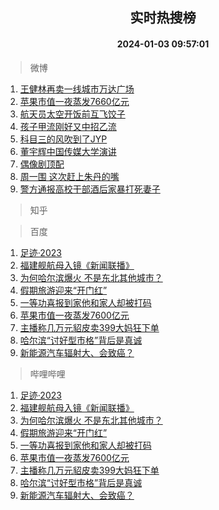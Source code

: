 <div align="center"><h2>实时热搜榜</h2><h4>2024-01-03 09:57:01</h4></div>

> 微博  

1. [王健林再卖一线城市万达广场](https://s.weibo.com/weibo?q=%23%E7%8E%8B%E5%81%A5%E6%9E%97%E5%86%8D%E5%8D%96%E4%B8%80%E7%BA%BF%E5%9F%8E%E5%B8%82%E4%B8%87%E8%BE%BE%E5%B9%BF%E5%9C%BA%23&t=31&band_rank=1&Refer=top)<br />
2. [苹果市值一夜蒸发7660亿元](https://s.weibo.com/weibo?q=%23%E8%8B%B9%E6%9E%9C%E5%B8%82%E5%80%BC%E4%B8%80%E5%A4%9C%E8%92%B8%E5%8F%917660%E4%BA%BF%E5%85%83%23&t=31&band_rank=2&Refer=top)<br />
3. [航天员太空开饭前互飞饺子](https://s.weibo.com/weibo?q=%23%E8%88%AA%E5%A4%A9%E5%91%98%E5%A4%AA%E7%A9%BA%E5%BC%80%E9%A5%AD%E5%89%8D%E4%BA%92%E9%A3%9E%E9%A5%BA%E5%AD%90%23&t=31&band_rank=3&Refer=top)<br />
4. [孩子甲流刚好又中招乙流](https://s.weibo.com/weibo?q=%23%E5%AD%A9%E5%AD%90%E7%94%B2%E6%B5%81%E5%88%9A%E5%A5%BD%E5%8F%88%E4%B8%AD%E6%8B%9B%E4%B9%99%E6%B5%81%23&t=31&band_rank=4&Refer=top)<br />
5. [科目三的风吹到了JYP](https://s.weibo.com/weibo?q=%E7%A7%91%E7%9B%AE%E4%B8%89%E7%9A%84%E9%A3%8E%E5%90%B9%E5%88%B0%E4%BA%86JYP&t=31&band_rank=5&Refer=top)<br />
6. [董宇辉中国传媒大学演讲](https://s.weibo.com/weibo?q=%E8%91%A3%E5%AE%87%E8%BE%89%E4%B8%AD%E5%9B%BD%E4%BC%A0%E5%AA%92%E5%A4%A7%E5%AD%A6%E6%BC%94%E8%AE%B2&t=31&band_rank=6&Refer=top)<br />
7. [偶像剧顶配](https://s.weibo.com/weibo?q=%E5%81%B6%E5%83%8F%E5%89%A7%E9%A1%B6%E9%85%8D&t=31&band_rank=7&Refer=top)<br />
8. [周一围 这次赶上朱丹的嘴](https://s.weibo.com/weibo?q=%E5%91%A8%E4%B8%80%E5%9B%B4%20%E8%BF%99%E6%AC%A1%E8%B5%B6%E4%B8%8A%E6%9C%B1%E4%B8%B9%E7%9A%84%E5%98%B4&t=31&band_rank=8&Refer=top)<br />
9. [警方通报高校干部酒后家暴打死妻子](https://s.weibo.com/weibo?q=%23%E8%AD%A6%E6%96%B9%E9%80%9A%E6%8A%A5%E9%AB%98%E6%A0%A1%E5%B9%B2%E9%83%A8%E9%85%92%E5%90%8E%E5%AE%B6%E6%9A%B4%E6%89%93%E6%AD%BB%E5%A6%BB%E5%AD%90%23&t=31&band_rank=9&Refer=top)<br />

> 知乎  


> 百度  

1. [足迹·2023](https://www.baidu.com/s?wd=%E8%B6%B3%E8%BF%B9%C2%B72023&sa=fyb_news&rsv_dl=fyb_news)<br />
2. [福建舰航母入镜《新闻联播》](https://www.baidu.com/s?wd=%E7%A6%8F%E5%BB%BA%E8%88%B0%E8%88%AA%E6%AF%8D%E5%85%A5%E9%95%9C%E3%80%8A%E6%96%B0%E9%97%BB%E8%81%94%E6%92%AD%E3%80%8B&sa=fyb_news&rsv_dl=fyb_news)<br />
3. [为何哈尔滨爆火 不是东北其他城市？](https://www.baidu.com/s?wd=%E4%B8%BA%E4%BD%95%E5%93%88%E5%B0%94%E6%BB%A8%E7%88%86%E7%81%AB+%E4%B8%8D%E6%98%AF%E4%B8%9C%E5%8C%97%E5%85%B6%E4%BB%96%E5%9F%8E%E5%B8%82%EF%BC%9F&sa=fyb_news&rsv_dl=fyb_news)<br />
4. [假期旅游迎来“开门红”](https://www.baidu.com/s?wd=%E5%81%87%E6%9C%9F%E6%97%85%E6%B8%B8%E8%BF%8E%E6%9D%A5%E2%80%9C%E5%BC%80%E9%97%A8%E7%BA%A2%E2%80%9D&sa=fyb_news&rsv_dl=fyb_news)<br />
5. [一等功喜报到家他和家人却被打码](https://www.baidu.com/s?wd=%E4%B8%80%E7%AD%89%E5%8A%9F%E5%96%9C%E6%8A%A5%E5%88%B0%E5%AE%B6%E4%BB%96%E5%92%8C%E5%AE%B6%E4%BA%BA%E5%8D%B4%E8%A2%AB%E6%89%93%E7%A0%81&sa=fyb_news&rsv_dl=fyb_news)<br />
6. [苹果市值一夜蒸发7600亿元](https://www.baidu.com/s?wd=%E8%8B%B9%E6%9E%9C%E5%B8%82%E5%80%BC%E4%B8%80%E5%A4%9C%E8%92%B8%E5%8F%917600%E4%BA%BF%E5%85%83&sa=fyb_news&rsv_dl=fyb_news)<br />
7. [主播称几万元貂皮卖399大妈狂下单](https://www.baidu.com/s?wd=%E4%B8%BB%E6%92%AD%E7%A7%B0%E5%87%A0%E4%B8%87%E5%85%83%E8%B2%82%E7%9A%AE%E5%8D%96399%E5%A4%A7%E5%A6%88%E7%8B%82%E4%B8%8B%E5%8D%95&sa=fyb_news&rsv_dl=fyb_news)<br />
8. [哈尔滨“讨好型市格”背后是真诚](https://www.baidu.com/s?wd=%E5%93%88%E5%B0%94%E6%BB%A8%E2%80%9C%E8%AE%A8%E5%A5%BD%E5%9E%8B%E5%B8%82%E6%A0%BC%E2%80%9D%E8%83%8C%E5%90%8E%E6%98%AF%E7%9C%9F%E8%AF%9A&sa=fyb_news&rsv_dl=fyb_news)<br />
9. [新能源汽车辐射大、会致癌？](https://www.baidu.com/s?wd=%E6%96%B0%E8%83%BD%E6%BA%90%E6%B1%BD%E8%BD%A6%E8%BE%90%E5%B0%84%E5%A4%A7%E3%80%81%E4%BC%9A%E8%87%B4%E7%99%8C%EF%BC%9F&sa=fyb_news&rsv_dl=fyb_news)<br />

> 哔哩哔哩  

1. [足迹·2023](https://www.baidu.com/s?wd=%E8%B6%B3%E8%BF%B9%C2%B72023&sa=fyb_news&rsv_dl=fyb_news)<br />
2. [福建舰航母入镜《新闻联播》](https://www.baidu.com/s?wd=%E7%A6%8F%E5%BB%BA%E8%88%B0%E8%88%AA%E6%AF%8D%E5%85%A5%E9%95%9C%E3%80%8A%E6%96%B0%E9%97%BB%E8%81%94%E6%92%AD%E3%80%8B&sa=fyb_news&rsv_dl=fyb_news)<br />
3. [为何哈尔滨爆火 不是东北其他城市？](https://www.baidu.com/s?wd=%E4%B8%BA%E4%BD%95%E5%93%88%E5%B0%94%E6%BB%A8%E7%88%86%E7%81%AB+%E4%B8%8D%E6%98%AF%E4%B8%9C%E5%8C%97%E5%85%B6%E4%BB%96%E5%9F%8E%E5%B8%82%EF%BC%9F&sa=fyb_news&rsv_dl=fyb_news)<br />
4. [假期旅游迎来“开门红”](https://www.baidu.com/s?wd=%E5%81%87%E6%9C%9F%E6%97%85%E6%B8%B8%E8%BF%8E%E6%9D%A5%E2%80%9C%E5%BC%80%E9%97%A8%E7%BA%A2%E2%80%9D&sa=fyb_news&rsv_dl=fyb_news)<br />
5. [一等功喜报到家他和家人却被打码](https://www.baidu.com/s?wd=%E4%B8%80%E7%AD%89%E5%8A%9F%E5%96%9C%E6%8A%A5%E5%88%B0%E5%AE%B6%E4%BB%96%E5%92%8C%E5%AE%B6%E4%BA%BA%E5%8D%B4%E8%A2%AB%E6%89%93%E7%A0%81&sa=fyb_news&rsv_dl=fyb_news)<br />
6. [苹果市值一夜蒸发7600亿元](https://www.baidu.com/s?wd=%E8%8B%B9%E6%9E%9C%E5%B8%82%E5%80%BC%E4%B8%80%E5%A4%9C%E8%92%B8%E5%8F%917600%E4%BA%BF%E5%85%83&sa=fyb_news&rsv_dl=fyb_news)<br />
7. [主播称几万元貂皮卖399大妈狂下单](https://www.baidu.com/s?wd=%E4%B8%BB%E6%92%AD%E7%A7%B0%E5%87%A0%E4%B8%87%E5%85%83%E8%B2%82%E7%9A%AE%E5%8D%96399%E5%A4%A7%E5%A6%88%E7%8B%82%E4%B8%8B%E5%8D%95&sa=fyb_news&rsv_dl=fyb_news)<br />
8. [哈尔滨“讨好型市格”背后是真诚](https://www.baidu.com/s?wd=%E5%93%88%E5%B0%94%E6%BB%A8%E2%80%9C%E8%AE%A8%E5%A5%BD%E5%9E%8B%E5%B8%82%E6%A0%BC%E2%80%9D%E8%83%8C%E5%90%8E%E6%98%AF%E7%9C%9F%E8%AF%9A&sa=fyb_news&rsv_dl=fyb_news)<br />
9. [新能源汽车辐射大、会致癌？](https://www.baidu.com/s?wd=%E6%96%B0%E8%83%BD%E6%BA%90%E6%B1%BD%E8%BD%A6%E8%BE%90%E5%B0%84%E5%A4%A7%E3%80%81%E4%BC%9A%E8%87%B4%E7%99%8C%EF%BC%9F&sa=fyb_news&rsv_dl=fyb_news)<br />
